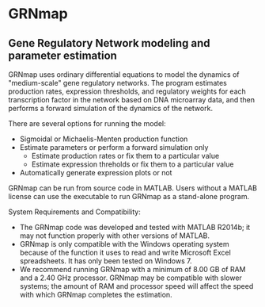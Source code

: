 GRNmap
======

Gene Regulatory Network modeling and parameter estimation
---
GRNmap uses ordinary differential equations to model the dynamics of "medium-scale" gene regulatory networks.  The program estimates production rates, expression thresholds, and regulatory weights for each transcription factor in the network based on DNA microarray data, and then performs a forward simulation of the dynamics of the network.

There are several options for running the model:
* Sigmoidal or Michaelis-Menten production function
* Estimate parameters or perform a forward simulation only
  * Estimate production rates or fix them to a particular value
  * Estimate expression threholds or fix them to a particular value
* Automatically generate expression plots or not

GRNmap can be run from source code in MATLAB.
Users without a MATLAB license can use the executable to run GRNmap as a stand-alone program.

System Requirements and Compatibility:
* The GRNmap code was developed and tested with MATLAB R2014b; it may not function properly with other versions of MATLAB.
* GRNmap is only compatible with the Windows operating system because of the function it uses to read and write Microsoft Excel spreadsheets. It has only been tested on Windows 7.
* We recommend running GRNmap with a minimum of 8.00 GB of RAM and a 2.40 GHz processor. GRNmap may be compatible with slower systems; the amount of RAM and processor speed will affect the speed with which GRNmap completes the estimation.
